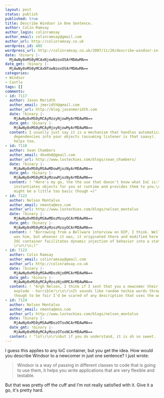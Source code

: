 ```yaml
---
layout: post
status: publish
published: true
title: Describe Windsor in One Sentence.
author: Colin Ramsay
author_login: colinramsay
author_email: colinramsay@gmail.com
author_url: http://colinramsay.co.uk
wordpress_id: 405
wordpress_url: http://colinramsay.co.uk/2007/11/20/describe-windsor-in-one-sentence/
date: !binary |-
  MjAwNy0xMS0yMCAxNjowNzoxOSArMDAwMA==
date_gmt: !binary |-
  MjAwNy0xMS0yMCAxNTowNzoxOSArMDAwMA==
categories:
- Windsor
- Castle
tags: []
comments:
- id: 7117
  author: Jason Meridth
  author_email: jmeridth@gmail.com
  author_url: http://blog.jasonmeridth.com
  date: !binary |-
    MjAwNy0xMS0yMCAyMzoyNjowMyArMDAwMA==
  date_gmt: !binary |-
    MjAwNy0xMS0yMCAyMjoyNjowMyArMDAwMA==
  content: I usually just say it is a mechanism that handles automatically injecting
    dependencies into your objects (assuming listener is that saavy).  Your explanation
    helps too.
- id: 7118
  author: Sean Chambers
  author_email: dkode8@gmail.com
  author_url: http://www.lostechies.com/blogs/sean_chambers/
  date: !binary |-
    MjAwNy0xMS0yMSAwMDowMjozNyArMDAwMA==
  date_gmt: !binary |-
    MjAwNy0xMS0yMCAyMzowMjozNyArMDAwMA==
  content: ! "Here's my go, the the use that doesn't know what IoC is:\r\n\r\nWindsor
    instantiates objects for you at runtime and provides them to you.\r\n\r\nthat
    might be a little too basic though =)"
- id: 7122
  author: Nelson Montalvo
  author_email: nmonta@msn.com
  author_url: http://www.lostechies.com/blogs/nelson_montalvo
  date: !binary |-
    MjAwNy0xMS0yMSAwMDozMzoyOCArMDAwMA==
  date_gmt: !binary |-
    MjAwNy0xMS0yMCAyMzozMzoyOCArMDAwMA==
  content: ! "Borrowing from a Bellware interview on DIP, I think. Well, I think it
    was him, but whoever it was, it originated there and modified here for IOC:\r\n\r\nAn
    IOC container facilitates dynamic injection of behavior into a static runtime.
    \r\n\r\n;)"
- id: 7123
  author: Colin Ramsay
  author_email: colinramsay@gmail.com
  author_url: http://colinramsay.co.uk
  date: !binary |-
    MjAwNy0xMS0yMSAwMDozNjo0MCArMDAwMA==
  date_gmt: !binary |-
    MjAwNy0xMS0yMCAyMzozNjo0MCArMDAwMA==
  content: ! "Argh Nelson, I think if I sent that you a newcomer their hear would
    explode - horrible!\r\n\r\nIt sounds like random techie words thrown together,
    though to be fair I'd be scared of any description that uses the word \"facilitates\".\r\n\r\n:)"
- id: 7124
  author: Nelson Montalvo
  author_email: nmonta@msn.com
  author_url: http://www.lostechies.com/blogs/nelson_montalvo
  date: !binary |-
    MjAwNy0xMS0yMSAwMDozOToxNCArMDAwMA==
  date_gmt: !binary |-
    MjAwNy0xMS0yMCAyMzozOToxNCArMDAwMA==
  content: ! "lol\r\n\r\nbut if you do understand, it is oh so sweet. :D"
---
```

<p>I guess this applies to any IoC container, but you get the idea. How would you describe Windsor to a newcomer in just one sentence? I just wrote:</p>
<blockquote><p>Windsor is a way of passing in different classes to code that is going to use them, it helps you write applications that are very flexible and testable.</p></blockquote>
<p>But that was pretty off the cuff and I'm not really satisfied with it. Give it a go, it's pretty hard.</p>
